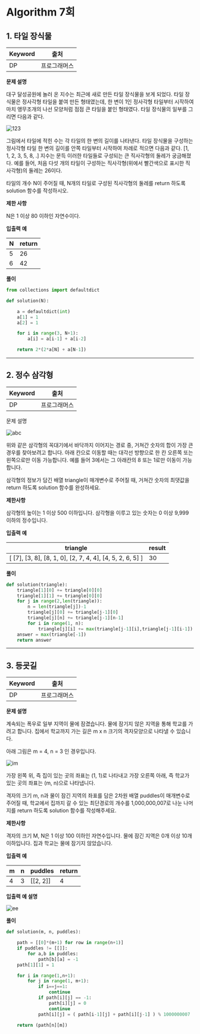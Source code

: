 # Algorithm 7회

## 1. 타일 장식물

Keyword|출처
-|-
DP|프로그래머스

**문제 설명**

대구 달성공원에 놀러 온 지수는 최근에 새로 만든 타일 장식물을 보게 되었다. 타일 장식물은 정사각형 타일을 붙여 만든 형태였는데, 한 변이 1인 정사각형 타일부터 시작하여 마치 앵무조개의 나선 모양처럼 점점 큰 타일을 붙인 형태였다. 타일 장식물의 일부를 그리면 다음과 같다.

![123](https://grepp-programmers.s3.amazonaws.com/files/production/3e31bedd54/fcc48066-e72f-45c8-af03-e4360b58b589.png)

그림에서 타일에 적힌 수는 각 타일의 한 변의 길이를 나타낸다. 타일 장식물을 구성하는 정사각형 타일 한 변의 길이를 안쪽 타일부터 시작하여 차례로 적으면 다음과 같다.
[1, 1, 2, 3, 5, 8, .]
지수는 문득 이러한 타일들로 구성되는 큰 직사각형의 둘레가 궁금해졌다. 예를 들어, 처음 다섯 개의 타일이 구성하는 직사각형(위에서 빨간색으로 표시한 직사각형)의 둘레는 26이다.

타일의 개수 N이 주어질 때, N개의 타일로 구성된 직사각형의 둘레를 return 하도록 solution 함수를 작성하시오.

**제한 사항**

N은 1 이상 80 이하인 자연수이다.

**입출력 예**

N	|return
-|-
5|26
6|42


**풀이**

```python
from collections import defaultdict

def solution(N):

    a = defaultdict(int)
    a[1] = 1
    a[2] = 1

    for i in range(3, N+1):
        a[i] = a[i-1] + a[i-2]

    return 2*(2*a[N] + a[N-1])
```

---

## 2. 정수 삼각형

Keyword|출처
-|-
DP|프로그래머스

문제 설명

![abc](https://grepp-programmers.s3.amazonaws.com/files/production/97ec02cc39/296a0863-a418-431d-9e8c-e57f7a9722ac.png)

위와 같은 삼각형의 꼭대기에서 바닥까지 이어지는 경로 중, 거쳐간 숫자의 합이 가장 큰 경우를 찾아보려고 합니다. 아래 칸으로 이동할 때는 대각선 방향으로 한 칸 오른쪽 또는 왼쪽으로만 이동 가능합니다. 예를 들어 3에서는 그 아래칸의 8 또는 1로만 이동이 가능합니다.

삼각형의 정보가 담긴 배열 triangle이 매개변수로 주어질 때, 거쳐간 숫자의 최댓값을 return 하도록 solution 함수를 완성하세요.

**제한사항**

삼각형의 높이는 1 이상 500 이하입니다.
삼각형을 이루고 있는 숫자는 0 이상 9,999 이하의 정수입니다.

**입출력 예**

triangle|result
-|-
[ [7], [3, 8], [8, 1, 0], [2, 7, 4, 4], [4, 5, 2, 6, 5] ]	|30

**풀이**

```python
def solution(triangle):
    triangle[1][0] += triangle[0][0]
    triangle[1][1] += triangle[0][0]
    for j in range(2,len(triangle)):
        n = len(triangle[j])-1
        triangle[j][0] += triangle[j-1][0]
        triangle[j][n] += triangle[j-1][n-1]
        for i in range(1, n):
            triangle[j][i] += max(triangle[j-1][i],triangle[j-1][i-1])
    answer = max(triangle[-1])
    return answer
```

---

## 3. 등굣길

Keyword|출처
-|-
DP|프로그래머스

**문제 설명**

계속되는 폭우로 일부 지역이 물에 잠겼습니다. 물에 잠기지 않은 지역을 통해 학교를 가려고 합니다. 집에서 학교까지 가는 길은 m x n 크기의 격자모양으로 나타낼 수 있습니다.

아래 그림은 m = 4, n = 3 인 경우입니다.

![im](https://grepp-programmers.s3.amazonaws.com/files/ybm/056f54e618/f167a3bc-e140-4fa8-a8f8-326a99e0f567.png)

가장 왼쪽 위, 즉 집이 있는 곳의 좌표는 (1, 1)로 나타내고 가장 오른쪽 아래, 즉 학교가 있는 곳의 좌표는 (m, n)으로 나타냅니다.

격자의 크기 m, n과 물이 잠긴 지역의 좌표를 담은 2차원 배열 puddles이 매개변수로 주어질 때, 학교에서 집까지 갈 수 있는 최단경로의 개수를 1,000,000,007로 나눈 나머지를 return 하도록 solution 함수를 작성해주세요.

**제한사항**

격자의 크기 M, N은 1 이상 100 이하인 자연수입니다.
물에 잠긴 지역은 0개 이상 10개 이하입니다.
집과 학교는 물에 잠기지 않았습니다.


**입출력 예**

m	|n|	puddles	|return
-|-|-|-
4|	3|	[[2, 2]]|	4

**입출력 예 설명**

![ee](https://grepp-programmers.s3.amazonaws.com/files/ybm/32c67958d5/729216f3-f305-4ad1-b3b0-04c2ba0b379a.png)

**풀이**

```python
def solution(m, n, puddles):

    path = [[0]*(m+1) for row in range(n+1)]
    if puddles != [[]]:
        for a,b in puddles:
            path[b][a] = -1
    path[1][1] = 1

    for i in range(1,n+1):
        for j in range(1, m+1):
            if i==j==1:
                continue
            if path[i][j] == -1:
                path[i][j] = 0
                continue
            path[i][j] = ( path[i-1][j] + path[i][j-1] ) % 1000000007

    return (path[n][m])
```
